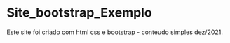 # Site_bootstrap_Exemplo
Este site foi criado com html css e bootstrap - conteudo simples dez/2021.
